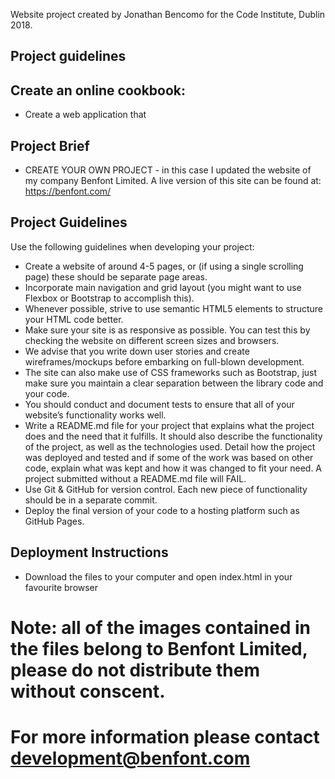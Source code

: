 Website project created by Jonathan Bencomo for the Code Institute, Dublin 2018.

## Project guidelines

## Create an online cookbook:
* Create a web application that


## Project Brief
* CREATE YOUR OWN PROJECT - in this case I updated the website of my company Benfont Limited.
A live version of this site can be found at: https://benfont.com/

## Project Guidelines
Use the following guidelines when developing your project:

* Create a website of around 4-5 pages, or (if using a single scrolling page) these should be separate page areas.
* Incorporate main navigation and grid layout (you might want to use Flexbox or Bootstrap to accomplish this).
* Whenever possible, strive to use semantic HTML5 elements to structure your HTML code better.
* Make sure your site is as responsive as possible. You can test this by checking the website on different screen sizes and browsers.
* We advise that you write down user stories and create wireframes/mockups before embarking on full-blown development.
* The site can also make use of CSS frameworks such as Bootstrap, just make sure you maintain a clear separation between the library code and your code.
* You should conduct and document tests to ensure that all of your website’s functionality works well.
* Write a README.md file for your project that explains what the project does and the need that it fulfills. It should also describe the functionality of the project, as well as the technologies used. Detail how the project was deployed and tested and if some of the work was based on other code, explain what was kept and how it was changed to fit your need. A project submitted without a README.md file will FAIL.
* Use Git & GitHub for version control. Each new piece of functionality should be in a separate commit.
* Deploy the final version of your code to a hosting platform such as GitHub Pages.

## Deployment Instructions
* Download the files to your computer and open index.html in your favourite browser

# Note: all of the images contained in the files belong to Benfont Limited, please do not distribute them without conscent. 
# For more information please contact development@benfont.com